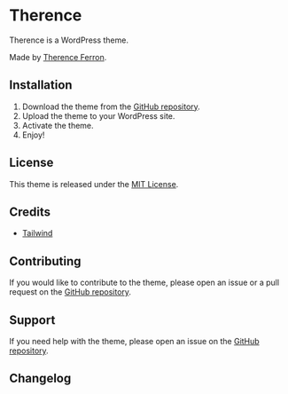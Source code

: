 # Therence

Therence is a WordPress theme.

Made by [Therence Ferron](https://github.com/TherenceFrn).

## Installation

1. Download the theme from the [GitHub repository](https://github.com/TherenceFrn/therence).
2. Upload the theme to your WordPress site.
3. Activate the theme.
4. Enjoy!

## License

This theme is released under the [MIT License](LICENSE).

## Credits

- [Tailwind](https://tailwind.com/)

## Contributing

If you would like to contribute to the theme, please open an issue or a pull request on the [GitHub repository](https://github.com/TherenceFrn/therence).

## Support

If you need help with the theme, please open an issue on the [GitHub repository](https://github.com/TherenceFrn/therence).

## Changelog